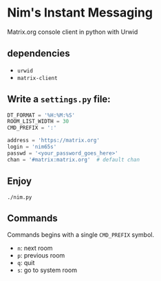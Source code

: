 # Nim's Instant Messaging

Matrix.org console client in python with Urwid

## dependencies

- `urwid`
- `matrix-client`

## Write a `settings.py` file:

```python
DT_FORMAT = '%H:%M:%S'
ROOM_LIST_WIDTH = 30
CMD_PREFIX = ':'

address = 'https://matrix.org'
login = 'nim65s'
passwd = '<your_password_goes_here>'
chan = '#matrix:matrix.org'  # default chan
```

## Enjoy

`./nim.py`

## Commands

Commands begins with a single `CMD_PREFIX` symbol.

- `n`: next room
- `p`: previous room
- `q`: quit
- `s`: go to system room
